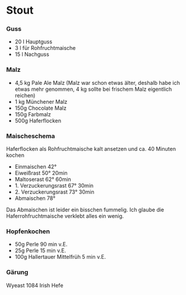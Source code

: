 # Stout

### Guss
- 20 l Hauptguss
- 3 l für Rohfruchtmaische
- 15 l Nachguss

### Malz
* 4,5 kg Pale Ale Malz (Malz war schon etwas älter, deshalb habe ich etwas mehr genommen, 4 kg sollte bei frischem Malz eigentlich reichen)
* 1 kg Münchener Malz
* 150g Chocolate Malz
* 150g Farbmalz
* 500g Haferflocken

### Maischeschema
Haferflocken als Rohfruchtmaische kalt ansetzen und ca. 40 Minuten kochen

- Einmaischen 42° 
- Eiweißrast 50° 20min
- Maltoserast 62° 60min
- 1\. Verzuckerungsrast 67° 30min
- 2\. Verzuckerungsrast 73° 30min
- Abmaischen 78° 

Das Abmaischen ist leider ein bisschen fummelig. Ich glaube die Haferrohfruchtmaische verklebt alles ein wenig.

### Hopfenkochen
- 50g Perle 90 min v.E.
- 25g Perle 15 min v.E.
- 100g Hallertauer Mittelfrüh 5 min v.E.

### Gärung
Wyeast 1084 Irish Hefe
